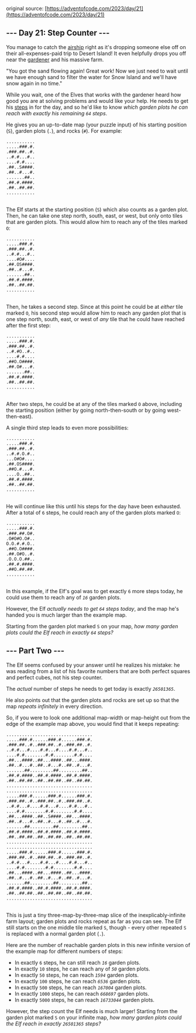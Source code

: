 original source: [https://adventofcode.com/2023/day/21](https://adventofcode.com/2023/day/21)
## --- Day 21: Step Counter ---
You manage to catch the [airship](7) right as it's dropping someone else off on their all-expenses-paid trip to Desert Island! It even helpfully drops you off near the [gardener](5) and his massive farm.

"You got the sand flowing again! Great work! Now we just need to wait until we have enough sand to filter the water for Snow Island and we'll have snow again in no time."

While you wait, one of the Elves that works with the gardener heard how good you are at solving problems and would like your help. He needs to get his [steps](https://en.wikipedia.org/wiki/Pedometer) in for the day, and so he'd like to know <em>which garden plots he can reach with exactly his remaining <code>64</code> steps</em>.

He gives you an up-to-date map (your puzzle input) of his starting position (<code>S</code>), garden plots (<code>.</code>), and rocks (<code>#</code>). For example:

<pre>
<code>...........
.....###.#.
.###.##..#.
..#.#...#..
....#.#....
.##..S####.
.##..#...#.
.......##..
.##.#.####.
.##..##.##.
...........
</code>
</pre>

The Elf starts at the starting position (<code>S</code>) which also counts as a garden plot. Then, he can take one step north, south, east, or west, but only onto tiles that are garden plots. This would allow him to reach any of the tiles marked <code>O</code>:

<pre>
<code>...........
.....###.#.
.###.##..#.
..#.#...#..
....#O#....
.##.OS####.
.##..#...#.
.......##..
.##.#.####.
.##..##.##.
...........
</code>
</pre>

Then, he takes a second step. Since at this point he could be at <em>either</em> tile marked <code>O</code>, his second step would allow him to reach any garden plot that is one step north, south, east, or west of <em>any</em> tile that he could have reached after the first step:

<pre>
<code>...........
.....###.#.
.###.##..#.
..#.#O..#..
....#.#....
.##O.O####.
.##.O#...#.
.......##..
.##.#.####.
.##..##.##.
...........
</code>
</pre>

After two steps, he could be at any of the tiles marked <code>O</code> above, including the starting position (either by going north-then-south or by going west-then-east).

A single third step leads to even more possibilities:

<pre>
<code>...........
.....###.#.
.###.##..#.
..#.#.O.#..
...O#O#....
.##.OS####.
.##O.#...#.
....O..##..
.##.#.####.
.##..##.##.
...........
</code>
</pre>

He will continue like this until his steps for the day have been exhausted. After a total of <code>6</code> steps, he could reach any of the garden plots marked <code>O</code>:

<pre>
<code>...........
.....###.#.
.###.##.O#.
.O#O#O.O#..
O.O.#.#.O..
.##O.O####.
.##.O#O..#.
.O.O.O.##..
.##.#.####.
.##O.##.##.
...........
</code>
</pre>

In this example, if the Elf's goal was to get exactly <code>6</code> more steps today, he could use them to reach any of <code><em>16</em></code> garden plots.

However, the Elf <em>actually needs to get <code>64</code> steps today</em>, and the map he's handed you is much larger than the example map.

Starting from the garden plot marked <code>S</code> on your map, <em>how many garden plots could the Elf reach in exactly <code>64</code> steps?</em>


## --- Part Two ---
The Elf seems confused by your answer until he realizes his mistake: he was reading from a list of his favorite numbers that are both perfect squares and perfect cubes, not his step counter.

The <em>actual</em> number of steps he needs to get today is exactly <code><em>26501365</em></code>.

He also points out that the garden plots and rocks are set up so that the map <em>repeats infinitely</em> in every direction.

So, if you were to look one additional map-width or map-height out from the edge of the example map above, you would find that it keeps repeating:

<pre>
<code>.................................
.....###.#......###.#......###.#.
.###.##..#..###.##..#..###.##..#.
..#.#...#....#.#...#....#.#...#..
....#.#........#.#........#.#....
.##...####..##...####..##...####.
.##..#...#..##..#...#..##..#...#.
.......##.........##.........##..
.##.#.####..##.#.####..##.#.####.
.##..##.##..##..##.##..##..##.##.
.................................
.................................
.....###.#......###.#......###.#.
.###.##..#..###.##..#..###.##..#.
..#.#...#....#.#...#....#.#...#..
....#.#........#.#........#.#....
.##...####..##..S####..##...####.
.##..#...#..##..#...#..##..#...#.
.......##.........##.........##..
.##.#.####..##.#.####..##.#.####.
.##..##.##..##..##.##..##..##.##.
.................................
.................................
.....###.#......###.#......###.#.
.###.##..#..###.##..#..###.##..#.
..#.#...#....#.#...#....#.#...#..
....#.#........#.#........#.#....
.##...####..##...####..##...####.
.##..#...#..##..#...#..##..#...#.
.......##.........##.........##..
.##.#.####..##.#.####..##.#.####.
.##..##.##..##..##.##..##..##.##.
.................................
</code>
</pre>

This is just a tiny three-map-by-three-map slice of the inexplicably-infinite farm layout; garden plots and rocks repeat as far as you can see. The Elf still starts on the one middle tile marked <code>S</code>, though - every other repeated <code>S</code> is replaced with a normal garden plot (<code>.</code>).

Here are the number of reachable garden plots in this new infinite version of the example map for different numbers of steps:


 - In exactly <code>6</code> steps, he can still reach <code><em>16</em></code> garden plots.
 - In exactly <code>10</code> steps, he can reach any of <code><em>50</em></code> garden plots.
 - In exactly <code>50</code> steps, he can reach <code><em>1594</em></code> garden plots.
 - In exactly <code>100</code> steps, he can reach <code><em>6536</em></code> garden plots.
 - In exactly <code>500</code> steps, he can reach <code><em>167004</em></code> garden plots.
 - In exactly <code>1000</code> steps, he can reach <code><em>668697</em></code> garden plots.
 - In exactly <code>5000</code> steps, he can reach <code><em>16733044</em></code> garden plots.

However, the step count the Elf needs is much larger! Starting from the garden plot marked <code>S</code> on your infinite map, <em>how many garden plots could the Elf reach in exactly <code>26501365</code> steps?</em>


